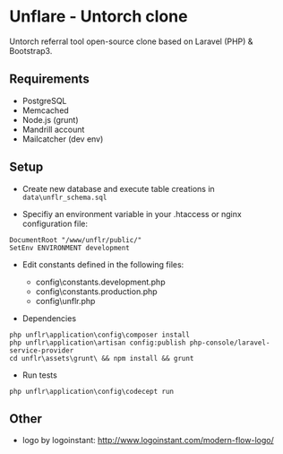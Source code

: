 # Unflare - Untorch clone

Untorch referral tool open-source clone based on Laravel (PHP) & Bootstrap3.

## Requirements

- PostgreSQL
- Memcached
- Node.js (grunt)
- Mandrill account
- Mailcatcher (dev env)

## Setup

- Create new database and execute table creations in `data\unflr_schema.sql`

- Specifiy an environment variable in your .htaccess or nginx configuration file:
```shell
DocumentRoot "/www/unflr/public/"
SetEnv ENVIRONMENT development
```

- Edit constants defined in the following files:
	+ config\constants.development.php
	+ config\constants.production.php
	+ config\unflr.php

- Dependencies
```shell
php unflr\application\config\composer install
php unflr\application\artisan config:publish php-console/laravel-service-provider
cd unflr\assets\grunt\ && npm install && grunt
```

- Run tests
```shell
php unflr\application\config\codecept run
```

## Other

- logo by logoinstant: http://www.logoinstant.com/modern-flow-logo/
